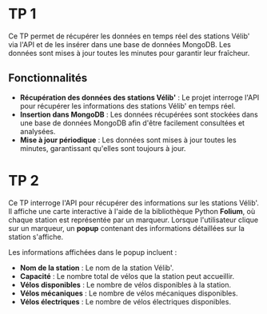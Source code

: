 # TP 1 

Ce TP permet de récupérer les données en temps réel des stations Vélib' via l'API et de les insérer dans une base de données MongoDB. Les données sont mises à jour toutes les minutes pour garantir leur fraîcheur.

## Fonctionnalités

- **Récupération des données des stations Vélib'** : Le projet interroge l'API pour récupérer les informations des stations Vélib' en temps réel.
- **Insertion dans MongoDB** : Les données récupérées sont stockées dans une base de données MongoDB afin d'être facilement consultées et analysées.
- **Mise à jour périodique** : Les données sont mises à jour toutes les minutes, garantissant qu'elles sont toujours à jour.
# TP 2

Ce TP interroge l'API pour récupérer des informations sur les stations Vélib'. Il affiche une carte interactive à l'aide de la bibliothèque Python **Folium**, où chaque station est représentée par un marqueur. Lorsque l'utilisateur clique sur un marqueur, un **popup** contenant des informations détaillées sur la station s'affiche.

Les informations affichées dans le popup incluent :

- **Nom de la station** : Le nom de la station Vélib'.
- **Capacité** : Le nombre total de vélos que la station peut accueillir.
- **Vélos disponibles** : Le nombre de vélos disponibles à la station.
- **Vélos mécaniques** : Le nombre de vélos mécaniques disponibles.
- **Vélos électriques** : Le nombre de vélos électriques disponibles.




